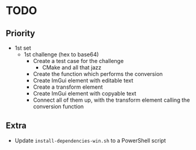 # TODO
## Priority
- 1st set
  - 1st challenge (hex to base64)
    - Create a test case for the challenge
      - CMake and all that jazz
    - Create the function which performs the conversion
    - Create ImGui element with editable text
    - Create a transform element
    - Create ImGui element with copyable text
    - Connect all of them up, with the transform element calling the conversion function

## Extra
- Update `install-dependencies-win.sh` to a PowerShell script